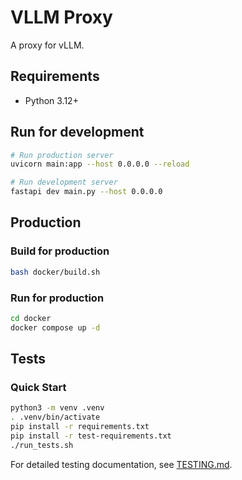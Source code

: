 # VLLM Proxy

A proxy for vLLM.

## Requirements

- Python 3.12+


## Run for development

```bash
# Run production server
uvicorn main:app --host 0.0.0.0 --reload

# Run development server
fastapi dev main.py --host 0.0.0.0
```


## Production 

### Build for production

```bash
bash docker/build.sh
```

### Run for production

```bash
cd docker
docker compose up -d
```

## Tests

### Quick Start

```bash
python3 -m venv .venv
. .venv/bin/activate
pip install -r requirements.txt
pip install -r test-requirements.txt
./run_tests.sh
```

For detailed testing documentation, see [TESTING.md](./docs/TESTING.md).
